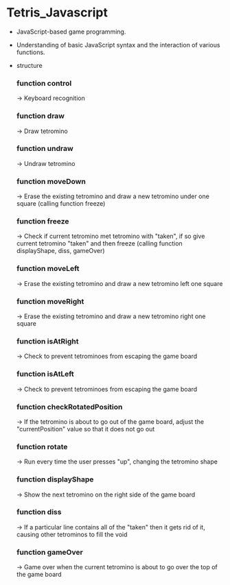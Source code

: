 # Tetris_Javascript

* JavaScript-based game programming.

* Understanding of basic JavaScript syntax and the interaction of various functions.

* structure
  
  ### function control 
  -> Keyboard recognition
  
  ### function draw 
  -> Draw tetromino
  
  ### function undraw 
  -> Undraw tetromino
  
  ### function moveDown 
  -> Erase the existing tetromino and draw a new tetromino under one square 
  (calling function freeze)
  
  ### function freeze 
  -> Check if current tetromino met tetromino with "taken", if so give current tetromino "taken" and then freeze 
  (calling function displayShape, diss, gameOver)
  
  ### function moveLeft 
  -> Erase the existing tetromino and draw a new tetromino left one square
  
  ### function moveRight 
  -> Erase the existing tetromino and draw a new tetromino right one square
  
  ### function isAtRight 
  -> Check to prevent tetrominoes from escaping the game board
  
  ### function isAtLeft 
  -> Check to prevent tetrominoes from escaping the game board
  
  ### function checkRotatedPosition 
  -> If the tetromino is about to go out of the game board, adjust the "currentPosition" value so that it does not go out
  
  ### function rotate 
  -> Run every time the user presses "up", changing the tetromino shape
  
  ### function displayShape 
  -> Show the next tetromino on the right side of the game board
  
  ### function diss 
  -> If a particular line contains all of the "taken" then it gets rid of it, causing other tetrominos to fill the void
  
  ### function gameOver 
  -> Game over when the current tetromino is about to go over the top of the game board

